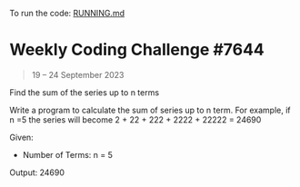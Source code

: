 To run the code: [RUNNING.md](RUNNING.md)

# Weekly Coding Challenge #7644

> 19 – 24 September 2023

Find the sum of the series up to n terms

Write a program to calculate the sum of series up to n term. For example, if n =5 the series will become 2 + 22 + 222 + 2222 + 22222 = 24690

Given:
 - Number of Terms: n = 5

Output: 24690
